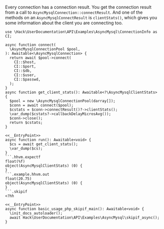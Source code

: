 Every connection has a connection result. You get the connection result from a call to `AsyncMysqlConnection::connectResult`. And one of the methods on an `AsyncMysqlConnectResult` is `clientStats()`, which gives you some information about the client you are connecting too.

```basic-usage.php
use \Hack\UserDocumentation\API\Examples\AsyncMysql\ConnectionInfo as CI;

async function connect(
  \AsyncMysqlConnectionPool $pool,
): Awaitable<\AsyncMysqlConnection> {
  return await $pool->connect(
    CI::$host,
    CI::$port,
    CI::$db,
    CI::$user,
    CI::$passwd,
  );
}
async function get_client_stats(): Awaitable<?\AsyncMysqlClientStats> {
  $pool = new \AsyncMysqlConnectionPool(darray[]);
  $conn = await connect($pool);
  $cstats = $conn->connectResult()?->clientStats();
  \var_dump($cstats?->callbackDelayMicrosAvg());
  $conn->close();
  return $cstats;
}

<<__EntryPoint>>
async function run(): Awaitable<void> {
  $cs = await get_client_stats();
  \var_dump($cs);
}
```.hhvm.expectf
float(%f)
object(AsyncMysqlClientStats) (0) {
}
```.example.hhvm.out
float(20.75)
object(AsyncMysqlClientStats) (0) {
}
```.skipif
<?hh

<<__EntryPoint>>
async function basic_usage_php_skipif_main(): Awaitable<void> {
  \init_docs_autoloader();
  await Hack\UserDocumentation\API\Examples\AsyncMysql\skipif_async();
}
```
